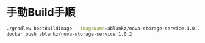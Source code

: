# 手動Build手順

``` sh
./gradlew bootBuildImage --imageName=ablankz/nova-storage-service:1.0.2
docker push ablankz/nova-storage-service:1.0.2
```